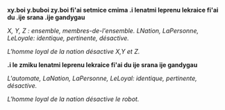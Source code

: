 **xy.boi y.buboi zy.boi fi'ai setmice cmima .i lenatmi leprenu lekraice fi'ai du .ije srana .ije gandygau**

_X, Y, Z : ensemble, membres-de-l'ensemble. LNation, LaPersonne, LeLoyale: identique, pertinente, désactive._

_L'homme loyal de la nation désactive X,Y et Z._
<!-- -->
**.i le zmiku lenatmi leprenu lekraice fi'ai du ije srana ije gandygau**

_L'automate, LaNation, LaPersonne, LeLoyal: identique, pertinente, désactive._

_L'homme loyal de la nation désactive le robot._